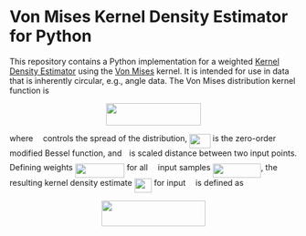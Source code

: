 # Von Mises Kernel Density Estimator for Python
This repository contains a Python implementation for a weighted [Kernel Density Estimator](https://en.wikipedia.org/wiki/Kernel_density_estimation) using the [Von Mises](https://en.wikipedia.org/wiki/Von_Mises_distribution) kernel. It is intended for use in data that is inherently circular, e.g., angle data. The Von Mises distribution kernel function is

<p align="center"><img src="https://rawgit.com/engelen/vonmiseskde/master/svgs/9683156d8033f88856817c73523e6c40.svg?invert_in_darkmode" align=middle width=166.18139999999997pt height=38.773514999999996pt/></p>

where <img src="https://rawgit.com/engelen/vonmiseskde/master/svgs/5c62da39aa7289df62d937cb24a31161.svg?invert_in_darkmode" align=middle width=9.435855000000002pt height=14.102549999999994pt/> controls the spread of the distribution, <img src="https://rawgit.com/engelen/vonmiseskde/master/svgs/67cca8c49fcd0fcd6bcb17e3d28c1ecf.svg?invert_in_darkmode" align=middle width=36.746985pt height=24.56552999999997pt/> is the zero-order modified Bessel function, and <img src="https://rawgit.com/engelen/vonmiseskde/master/svgs/2f2322dff5bde89c37bcae4116fe20a8.svg?invert_in_darkmode" align=middle width=5.208868500000004pt height=22.745910000000016pt/> is scaled distance between two input points. Defining weights <img src="https://rawgit.com/engelen/vonmiseskde/master/svgs/834e625005a683e45c1c7247405d6335.svg?invert_in_darkmode" align=middle width=86.50818pt height=24.56552999999997pt/> for all <img src="https://rawgit.com/engelen/vonmiseskde/master/svgs/55a049b8f161ae7cfeb0197d75aff967.svg?invert_in_darkmode" align=middle width=9.830040000000002pt height=14.102549999999994pt/> input samples <img src="https://rawgit.com/engelen/vonmiseskde/master/svgs/f747c4213e8bcc1a1d6c338fb121f15f.svg?invert_in_darkmode" align=middle width=84.27523500000001pt height=24.56552999999997pt/>, the resulting kernel density estimate <img src="https://rawgit.com/engelen/vonmiseskde/master/svgs/c7c62a2daf28ea2b7b9f9aa969485b8c.svg?invert_in_darkmode" align=middle width=30.368085pt height=24.56552999999997pt/> for input <img src="https://rawgit.com/engelen/vonmiseskde/master/svgs/332cc365a4987aacce0ead01b8bdcc0b.svg?invert_in_darkmode" align=middle width=9.359955000000003pt height=14.102549999999994pt/> is defined as
<p align="center"><img src="https://rawgit.com/engelen/vonmiseskde/master/svgs/162f5799ac5f26b9190788417c19e0f1.svg?invert_in_darkmode" align=middle width=181.19145pt height=44.878845pt/></p>